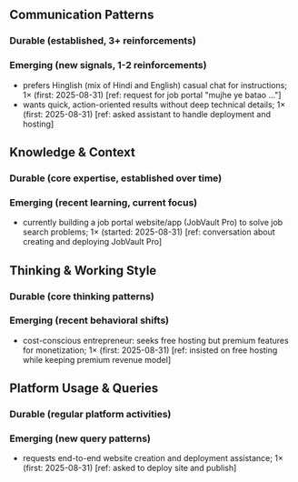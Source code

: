 ## Communication Patterns
### Durable (established, 3+ reinforcements)

### Emerging (new signals, 1-2 reinforcements)
- prefers Hinglish (mix of Hindi and English) casual chat for instructions; 1× (first: 2025-08-31) [ref: request for job portal "mujhe ye batao ..."]
- wants quick, action-oriented results without deep technical details; 1× (first: 2025-08-31) [ref: asked assistant to handle deployment and hosting]

## Knowledge & Context
### Durable (core expertise, established over time)

### Emerging (recent learning, current focus)
- currently building a job portal website/app (JobVault Pro) to solve job search problems; 1× (started: 2025-08-31) [ref: conversation about creating and deploying JobVault Pro]

## Thinking & Working Style
### Durable (core thinking patterns)

### Emerging (recent behavioral shifts)
- cost-conscious entrepreneur: seeks free hosting but premium features for monetization; 1× (first: 2025-08-31) [ref: insisted on free hosting while keeping premium revenue model]

## Platform Usage & Queries
### Durable (regular platform activities)

### Emerging (new query patterns)
- requests end-to-end website creation and deployment assistance; 1× (first: 2025-08-31) [ref: asked to deploy site and publish]
